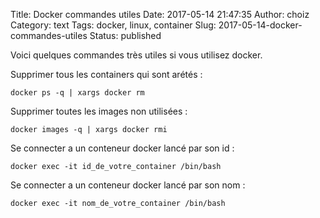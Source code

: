 Title: Docker commandes utiles
Date: 2017-05-14 21:47:35
Author: choiz
Category: text
Tags: docker, linux, container
Slug: 2017-05-14-docker-commandes-utiles
Status: published

Voici quelques commandes très utiles si vous utilisez docker.

Supprimer tous les containers qui sont arétés :

```
docker ps -q | xargs docker rm
```

Supprimer toutes les images non utilisées :

```
docker images -q | xargs docker rmi
```

Se connecter a un conteneur docker lancé par son id :

```
docker exec -it id_de_votre_container /bin/bash
```

Se connecter a un conteneur docker lancé par son nom :

```
docker exec -it nom_de_votre_container /bin/bash
```
